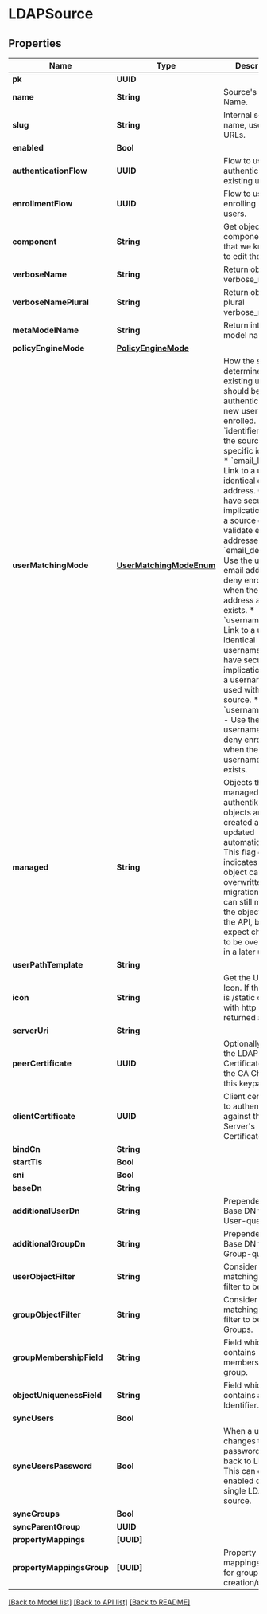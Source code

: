 # LDAPSource

## Properties
Name | Type | Description | Notes
------------ | ------------- | ------------- | -------------
**pk** | **UUID** |  | [readonly] 
**name** | **String** | Source&#39;s display Name. | 
**slug** | **String** | Internal source name, used in URLs. | 
**enabled** | **Bool** |  | [optional] 
**authenticationFlow** | **UUID** | Flow to use when authenticating existing users. | [optional] 
**enrollmentFlow** | **UUID** | Flow to use when enrolling new users. | [optional] 
**component** | **String** | Get object component so that we know how to edit the object | [readonly] 
**verboseName** | **String** | Return object&#39;s verbose_name | [readonly] 
**verboseNamePlural** | **String** | Return object&#39;s plural verbose_name | [readonly] 
**metaModelName** | **String** | Return internal model name | [readonly] 
**policyEngineMode** | [**PolicyEngineMode**](PolicyEngineMode.md) |  | [optional] 
**userMatchingMode** | [**UserMatchingModeEnum**](UserMatchingModeEnum.md) | How the source determines if an existing user should be authenticated or a new user enrolled.  * &#x60;identifier&#x60; - Use the source-specific identifier * &#x60;email_link&#x60; - Link to a user with identical email address. Can have security implications when a source doesn&#39;t validate email addresses. * &#x60;email_deny&#x60; - Use the user&#39;s email address, but deny enrollment when the email address already exists. * &#x60;username_link&#x60; - Link to a user with identical username. Can have security implications when a username is used with another source. * &#x60;username_deny&#x60; - Use the user&#39;s username, but deny enrollment when the username already exists. | [optional] 
**managed** | **String** | Objects that are managed by authentik. These objects are created and updated automatically. This flag only indicates that an object can be overwritten by migrations. You can still modify the objects via the API, but expect changes to be overwritten in a later update. | [readonly] 
**userPathTemplate** | **String** |  | [optional] 
**icon** | **String** | Get the URL to the Icon. If the name is /static or starts with http it is returned as-is | [readonly] 
**serverUri** | **String** |  | 
**peerCertificate** | **UUID** | Optionally verify the LDAP Server&#39;s Certificate against the CA Chain in this keypair. | [optional] 
**clientCertificate** | **UUID** | Client certificate to authenticate against the LDAP Server&#39;s Certificate. | [optional] 
**bindCn** | **String** |  | [optional] 
**startTls** | **Bool** |  | [optional] 
**sni** | **Bool** |  | [optional] 
**baseDn** | **String** |  | 
**additionalUserDn** | **String** | Prepended to Base DN for User-queries. | [optional] 
**additionalGroupDn** | **String** | Prepended to Base DN for Group-queries. | [optional] 
**userObjectFilter** | **String** | Consider Objects matching this filter to be Users. | [optional] 
**groupObjectFilter** | **String** | Consider Objects matching this filter to be Groups. | [optional] 
**groupMembershipField** | **String** | Field which contains members of a group. | [optional] 
**objectUniquenessField** | **String** | Field which contains a unique Identifier. | [optional] 
**syncUsers** | **Bool** |  | [optional] 
**syncUsersPassword** | **Bool** | When a user changes their password, sync it back to LDAP. This can only be enabled on a single LDAP source. | [optional] 
**syncGroups** | **Bool** |  | [optional] 
**syncParentGroup** | **UUID** |  | [optional] 
**propertyMappings** | **[UUID]** |  | [optional] 
**propertyMappingsGroup** | **[UUID]** | Property mappings used for group creation/updating. | [optional] 

[[Back to Model list]](../README.md#documentation-for-models) [[Back to API list]](../README.md#documentation-for-api-endpoints) [[Back to README]](../README.md)


